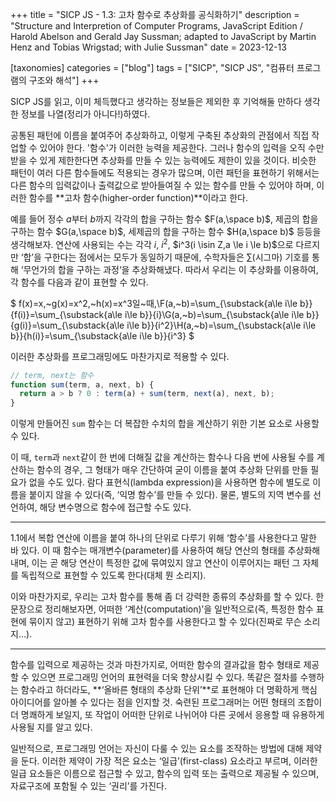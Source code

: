 +++
title = "SICP JS - 1.3: 고차 함수로 추상화를 공식화하기"
description = "Structure and Interpretion of Computer Programs, JavaScript Edition / Harold Abelson and Gerald Jay Sussman; adapted to JavaScript by Martin Henz and Tobias Wrigstad; with Julie Sussman"
date = 2023-12-13

[taxonomies]
categories = ["blog"]
tags = ["SICP", "SICP JS", "컴퓨터 프로그램의 구조와 해석"]
+++

SICP JS를 읽고, 이미 체득했다고 생각하는 정보들은 제외한 후 기억해둘 만하다 생각한 정보를 나열(정리가 아니다!)하였다.
<!-- more -->

공통된 패턴에 이름을 붙여주어 추상화하고, 이렇게 구축된 추상화의 관점에서 직접 작업할 수 있어야 한다. '함수'가 이러한 능력을 제공한다. 그러나 함수의 입력을 오직 수만 받을 수 있게 제한한다면 추상화를 만들 수 있는 능력에도 제한이 있을 것이다. 비슷한 패턴이 여러 다른 함수들에도 적용되는 경우가 많으며, 이런 패턴을 표현하기 위해서는 다른 함수의 입력값이나 출력값으로 받아들여질 수 있는 함수를 만들 수 있어야 하며, 이러한 함수를 **고차 함수(higher-order function)**이라고 한다.

예를 들어 정수 $a$부터 $b$까지 각각의 합을 구하는 함수 $F(a,\space b)$, 제곱의 합을 구하는 함수 $G(a,\space b)$, 세제곱의 합을 구하는 함수 $H(a,\space b)$ 등등을 생각해보자. 연산에 사용되는 수는 각각 $i$, $i^2$, $i^3(i \isin Z,a \le i \le b)$으로 다르지만 ‘합’을 구한다는 점에서는 모두가 동일하기 때문에, 수학자들은 $\sum$(시그마) 기호를 통해 ‘무언가의 합을 구하는 과정‘을 추상화해냈다. 따라서 우리는 이 추상화를 이용하여, 각 함수를 다음과 같이 표현할 수 있다.

$
f(x)=x,~g(x)=x^2,~h(x)=x^3일~때,\\F(a,~b)=\sum_{\substack{a\le i\le b}}{f(i)}=\sum_{\substack{a\le i\le b}}{i}\\G(a,~b)=\sum_{\substack{a\le i\le b}}{g(i)}=\sum_{\substack{a\le i\le b}}{i^2}\\H(a,~b)=\sum_{\substack{a\le i\le b}}{h(i)}=\sum_{\substack{a\le i\le b}}{i^3}
$

이러한 추상화를 프로그래밍에도 마찬가지로 적용할 수 있다.

```JavaScript
// term, next는 함수
function sum(term, a, next, b) {
  return a > b ? 0 : term(a) + sum(term, next(a), next, b);
}
```

이렇게 만들어진 `sum` 함수는 더 복잡한 수치의 합을 계산하기 위한 기본 요소로 사용할 수 있다.

이 때, `term`과 `next`같이 한 번에 더해질 값을 계산하는 함수나 다음 번에 사용될 수를 계산하는 함수의 경우, 그 형태가 매우 간단하여 굳이 이름을 붙여 추상화 단위를 만들 필요가 없을 수도 있다. 람다 표현식(lambda expression)을 사용하면 함수에 별도로 이름을 붙이지 않을 수 있다(즉, ‘익명 함수’를 만들 수 있다). 물론, 별도의 지역 변수를 선언하여, 해당 변수명으로 함수에 접근할 수도 있다.

---

1.1에서 복합 연산에 이름을 붙여 하나의 단위로 다루기 위해 ‘함수’를 사용한다고 말한 바 있다. 이 때 함수는 매개변수(parameter)를 사용하여 해당 연산의 형태를 추상화해내며, 이는 곧 해당 연산이 특정한 값에 묶여있지 않고 연산이 이루어지는 패턴 그 자체를 독립적으로 표현할 수 있도록 한다(대체 뭔 소리지).

이와 마찬가지로, 우리는 고차 함수를 통해 좀 더 강력한 종류의 추상화를 할 수 있다. 한 문장으로 정리해보자면, 어떠한 ‘계산(computation)’을 일반적으로(즉, 특정한 함수 표현에 묶이지 않고) 표현하기 위해 고차 함수를 사용한다고 할 수 있다(진짜로 무슨 소리지…).

---

함수를 입력으로 제공하는 것과 마찬가지로, 어떠한 함수의 결과값을 함수 형태로 제공할 수 있으면 프로그래밍 언어의 표현력을 더욱 향상시킬 수 있다. 똑같은 절차를 수행하는 함수라고 하더라도, **‘올바른 형태의 추상화 단위’**로 표현해야 더 명확하게 핵심 아이디어를 알아볼 수 있다는 점을 인지할 것. 숙련된 프로그래머는 어떤 형태의 조합이 더 명쾌하게 보일지, 또 작업이 어떠한 단위로 나뉘어야 다른 곳에서 응용할 때 유용하게 사용될 지를 알고 있다.

일반적으로, 프로그래밍 언어는 자신이 다룰 수 있는 요소를 조작하는 방법에 대해 제약을 둔다. 이러한 제약이 가장 적은 요소는 ‘일급’(first-class) 요소라고 부르며, 이러한 일급 요소들은 이름으로 접근할 수 있고, 함수의 입력 또는 출력으로 제공될 수 있으며, 자료구조에 포함될 수 있는 ‘권리’를 가진다.